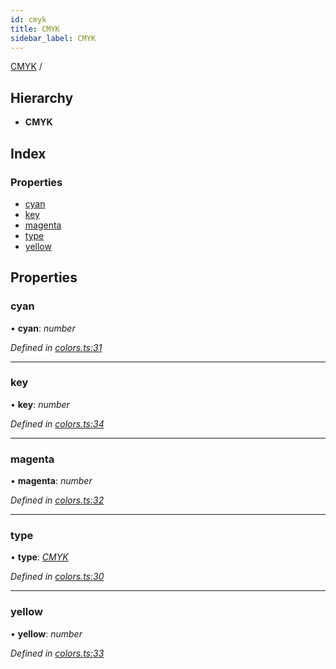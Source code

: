 ```yaml
---
id: cmyk
title: CMYK
sidebar_label: CMYK
---
```


[CMYK](cmyk.md) /

## Hierarchy

* **CMYK**

## Index

### Properties

* [cyan](cmyk.md#cyan)
* [key](cmyk.md#key)
* [magenta](cmyk.md#magenta)
* [type](cmyk.md#type)
* [yellow](cmyk.md#yellow)

## Properties

###  cyan

• **cyan**: *number*

*Defined in [colors.ts:31](https://github.com/Hopding/pdf-lib/blob/f17521b/src/api/colors.ts#L31)*

___

###  key

• **key**: *number*

*Defined in [colors.ts:34](https://github.com/Hopding/pdf-lib/blob/f17521b/src/api/colors.ts#L34)*

___

###  magenta

• **magenta**: *number*

*Defined in [colors.ts:32](https://github.com/Hopding/pdf-lib/blob/f17521b/src/api/colors.ts#L32)*

___

###  type

• **type**: *[CMYK](../enums/colortypes.md#cmyk)*

*Defined in [colors.ts:30](https://github.com/Hopding/pdf-lib/blob/f17521b/src/api/colors.ts#L30)*

___

###  yellow

• **yellow**: *number*

*Defined in [colors.ts:33](https://github.com/Hopding/pdf-lib/blob/f17521b/src/api/colors.ts#L33)*